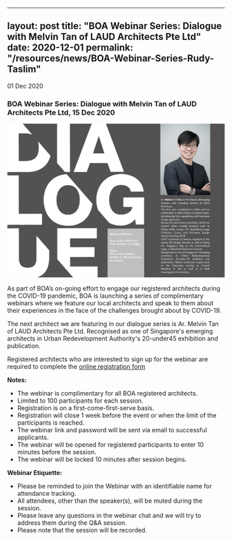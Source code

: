  ---
 layout: post
 title:  "BOA Webinar Series: Dialogue with Melvin Tan of LAUD Architects Pte Ltd"
 date:   2020-12-01
 permalink: "/resources/news/BOA-Webinar-Series-Rudy-Taslim"
 ---
 01 Dec 2020

 ### **BOA Webinar Series: Dialogue with Melvin Tan of LAUD Architects Pte Ltd, 15 Dec 2020**

 ![BOA Webinar Poster](/images/Dialogue-with-Melvin-Tan.jpg)

As part of BOA’s on-going effort to engage our registered architects during the COVID-19 pandemic, BOA is launching a series of complimentary webinars where we feature our local architects and speak to them about their experiences in the face of the challenges brought about by COVID-19. 

The next architect we are featuring in our dialogue series is Ar. Melvin Tan of LAUD Architects Pte Ltd. Recognised as one of Singapore's emerging architects in Urban Redevelopment Authority's 20-under45 exhibition and publication. 

Registered architects who are interested to sign up for the webinar are required to complete the [online registration form](https://docs.google.com/forms/d/1us1UtmRBp_zeW5SPdDxxueql6IfnKzRSja2DWxUMFbw/edit)

 **Notes:**
 * The webinar is complimentary for all BOA registered architects. 
 * Limited to 100 participants for each session. 
 * Registration is on a first-come-first-serve basis. 
 * Registration will close 1 week before the event or when the limit of the participants is reached.
 * The webinar link and password will be sent via email to successful applicants. 
 * The webinar will be opened for registered participants to enter 10 minutes before the session.
 * The webinar will be locked 10 minutes after session begins.

 **Webinar Etiquette:**
 * Please be reminded to join the Webinar with an identifiable name for attendance tracking.
 * All attendees, other than the speaker(s), will be muted during the session.
 * Please leave any questions in the webinar chat and we will try to address them during the Q&A session.
 * Please note that the session will be recorded.
